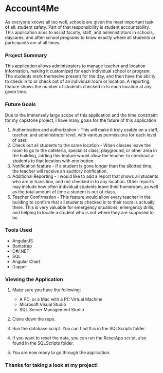# Account4Me

As everyone knows all too well, schools are given the most important task of all: student safety. Part of that responsibility is student accountability. This application aims to assist faculty, staff, and administrators in schools, daycares, and after-school programs to know exactly where all students or participants are at all times. 

### Project Summary

This application allows administrators to manage teacher and location information, making it customized for each individual school or program. The students mark themselve present for the day, and then have the ability to check in to or check out of an individual room or location. A reporting feature shows the number of students checked in to each location at any given time.

### Future Goals
Due to the immensely large scope of this application and the time constraint for my capstone project, I have many goals for the future of this application.
1. Authenication and authorization - This will make it truly usable on a staff, teacher, and administrator level, with various permissions for each level of user.
1. Check out all students to the same location - When classes leave the room to go to the cafeteria, specialist class, playground, or other area in the building, adding this feature would allow the teacher to checkout all students to that location with one button.
1. Notification feature - If a student is gone longer than the allotted time, the teacher will receive an auditory notification.
1. Additional Reporting - I would like to add a report that shows all students who are in transition, and not checked in to any location. Other reports may include how often individual students leave their homeroom, as well as the total amount of time a student is out of class.
1. Teacher Confirmation - This feature would allow every teacher in the building to confirm that all students checked in to their room is actually there. This is very valuable for emergency situations, emergency drills, and helping to locate a student who is not where they are supposed to be.


### Tools Used

* AngularJS
* Bootstrap
* C#/.NET
* SQL
* Angular Chart
* Dapper

### Viewing the Application

1. Make sure you have the following:

    * A PC, or a Mac with a PC Virtual Machine
    * Microsoft Visual Studio
    * SQL Server Management Studio
1. Clone down the repo.
1. Run the database script. You can find this in the SQLScripts folder.
1. If you want to reset the data, you can run the ResetApp script, also found in the SQLScripts folder.
1. You are now ready to go through the application.

### Thanks for taking a look at my project!




